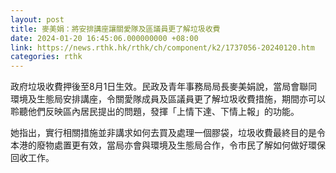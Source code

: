 ```yaml
---
layout: post
title: 麥美娟：將安排講座讓關愛隊及區議員更了解垃圾收費
date: 2024-01-20 16:45:06.000000000 +08:00
link: https://news.rthk.hk/rthk/ch/component/k2/1737056-20240120.htm
categories: rthk
---
```


政府垃圾收費押後至8月1日生效。民政及青年事務局局長麥美娟說，當局會聯同環境及生態局安排講座，令關愛隊成員及區議員更了解垃圾收費措施，期間亦可以聆聽他們反映區內居民提出的問題，發揮「上情下達、下情上報」的功能。

她指出，實行相關措施並非講求如何去買及處理一個膠袋，垃圾收費最終目的是令本港的廢物處置更有效，當局亦會與環境及生態局合作，令市民了解如何做好環保回收工作。
